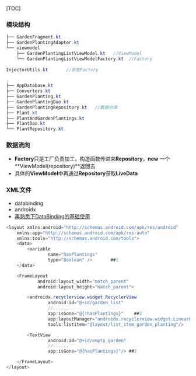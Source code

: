 [TOC]

### 模块结构

```java
├── GardenFragment.kt
├── GardenPlantingAdapter.kt
└── viewmodel
    ├── GardenPlantingListViewModel.kt   //ViewModel
    └── GardenPlantingListViewModelFactory.kt  //Factory
    
InjectorUtils.kt       //获取Factory

.
├── AppDatabase.kt
├── Converters.kt
├── GardenPlanting.kt
├── GardenPlantingDao.kt
├── GardenPlantingRepository.kt   //数据仓库
├── Plant.kt
├── PlantAndGardenPlantings.kt
├── PlantDao.kt
└── PlantRepository.kt
```



### 数据流向

- **Factory**只是工厂负责加工，构造函数传进来**Repository**，**new** 一个**ViewModel(repository)**返回去
- 具体的**ViewModel**中再通过**Repository**获取**LiveData**




### XML文件

- databinding
- androidx
- [再熟悉下DataBinding的基础使用](https://www.jianshu.com/p/87d4b9f30960)

```java
<layout xmlns:android="http://schemas.android.com/apk/res/android"
    xmlns:app="http://schemas.android.com/apk/res-auto"
    xmlns:tools="http://schemas.android.com/tools">
    <data>
        <variable
                name="hasPlantings"
                type="Boolean" />		##1
    </data>

    <FrameLayout
            android:layout_width="match_parent"
            android:layout_height="match_parent">

        <androidx.recyclerview.widget.RecyclerView
                android:id="@+id/garden_list"
                //......
                app:isGone="@{!hasPlantings}"    ##2
                app:layoutManager="androidx.recyclerview.widget.LinearLayoutManager"
                tools:listitem="@layout/list_item_garden_planting"/>

        <TextView
                android:id="@+id/empty_garden"
        		//......
                app:isGone="@{hasPlantings}"/> ##2

    </FrameLayout>
</layout>
```

